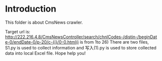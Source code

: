 # Introduction
This folder is about CmsNews crawler.

Target url is: http://222.216.4.8/CmsNewsController/search/chnlCodes-/distin-/beginDate-0/endDate-0/p-20/c-{i}/0-0.html(i is from 1to 26)
There are two files, S1.py is used to collect information and 写入(1).py is used to store collected data into local Excel file.
Hope help you!
